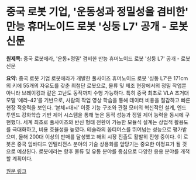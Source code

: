# 중국 로봇 기업, '운동성과 정밀성을 겸비한' 만능 휴머노이드 로봇 '싱둥 L7' 공개 - 로봇신문

**원제목:** 중국 로봇에라, '운동+정밀' 겸비한 만능 휴머노이드 로봇 '싱둥 L7' 공개 - 로봇신문

**요약:** 중국 로봇 기업 로봇에라가 개발한 풀사이즈 휴머노이드 로봇 ‘싱둥 L7’은 171cm의 키에 55개의 자유도를 갖춘 최첨단 로봇으로,  물류 및 제조 현장에서의 정밀 작업뿐 아니라 브레이킹과 같은 고난도 동작까지 수행 가능하다.  특히 중국 최초로 VLA 초거대 모델 ‘에라-42’를 기반으로,  사람의 작업 영상 학습을 통해 데이터 비용을 절감하고 빠른 현장 적응력을 보인다.  ‘본체+대뇌’ 이중 기능 구조와 관절 모터의 혁신적인 설계,  엔드투엔드 강화학습 기반 제어 시스템을 통해 높은 동적 성능과 정밀 제어 능력을 동시에 구현했다.  세계 최초로 풀사이즈와 반신 형태 전환이 가능한 모듈식 설계는 상업적 활용도를 극대화하고,  비용 효율성을 높였다.  테슬라의 옵티머스를 뛰어넘는 성능으로 평가받으며,  올해 200대 이상의 판매를 달성했고 해외 시장 진출도 활발히 진행 중이다.  이 로봇은 중국 임바디드 인텔리전스 분야의 기술 상용화를 앞당기는 중요한 이정표가 될 것으로 예상된다.  로봇에라는 향후 물류 및 유통 분야를 중심으로 다양한 응용 분야를 개척할 계획이다.

[원문 링크](https://www.irobotnews.com/news/articleView.html?idxno=41388)
